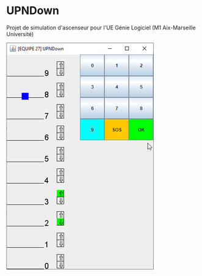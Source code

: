 # UPNDown
Projet de simulation d'ascenseur pour l'UE Génie Logiciel (M1 Aix-Marseille Université)

![Screenshot](screenshot.png)
